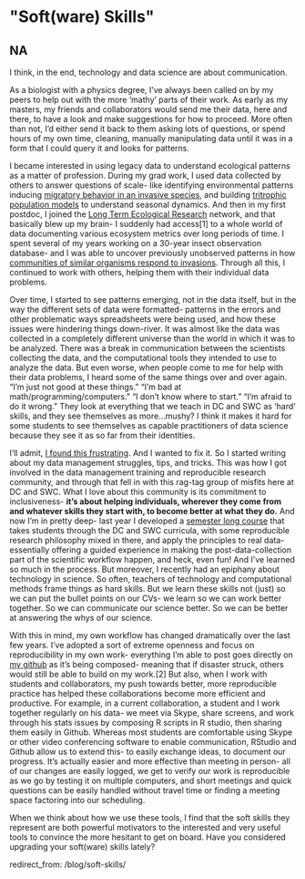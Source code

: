 # "Soft(ware) Skills"
## NA


I think, in the end, technology and data science are about communication.  

As a biologist with a physics degree, I’ve always been called on by my peers to help out with the more ‘mathy’ parts of their work. 
As early as my masters, my friends and collaborators would send me their data, here and there, to have a look and make suggestions for 
how to proceed. More often than not, I’d either send it back to them asking lots of questions, or spend hours of my own time, cleaning, 
manually manipulating data until it was in a form that I could query it and looks for patterns.   

I became interested in using legacy data to understand ecological patterns as a matter of profession. During my grad work, I used data 
collected by others to answer questions of scale- like identifying environmental patterns inducing [migratory behavior in an invasive 
species](http://onlinelibrary.wiley.com/doi/10.1111/afe.12051/full), and building 
[tritrophic population models](http://www.sciencedirect.com/science/article/pii/S0304380013000410) to understand seasonal dynamics. And then in my first postdoc, I joined the [Long Term Ecological Research](https://lternet.edu/) network, and that basically blew up 
my brain- I suddenly had access[1] to a whole world of data documenting various ecosystem metrics over long periods of time. I spent several 
of my years working on a 30-year insect observation database- and I was able to uncover previously unobserved patterns in how 
[communities of similar organisms respond to invasions](http://link.springer.com/article/10.1007/s10530-014-0772-4).  Through all this, 
I continued to work with others, helping them with their individual data problems.  

Over time, I started to see patterns emerging, not in the data itself, but in the way the different sets of data were formatted- 
patterns in the errors and other problematic ways spreadsheets were being used, and how these issues were hindering things down-river. 
It was almost like the data was collected in a completely different universe than the world in which it was to be analyzed. 
There was a break in communication between the scientists collecting the data, and the computational tools they intended to use to 
analyze the data.  But even worse, when people come to me for help with their data problems, I heard some of the same things over 
and over again. “I’m just not good at these things.” “I’m bad at math/programming/computers.” “I don’t know where to start.” 
“I’m afraid to do it wrong.”  They look at everything that we teach in DC and SWC as ‘hard’ skills, and they see 
themselves as more…mushy?  I think it makes it hard for some students to see themselves as capable practitioners of data science 
because they see it as so far from their identities.    

I’ll admit, [I found this frustrating](https://practicaldatamanagement.wordpress.com/2013/12/16/excel-is-not-your-lab-notebook/). 
And I wanted to fix it. So I started writing about my data management struggles, tips, and tricks.  This was how I got involved in the 
data management training and reproducible research community, and through that fell in with this rag-tag group of misfits here at DC and 
SWC. What I love about this community is its commitment to inclusiveness- **it’s about helping individuals, wherever they come from and 
whatever skills they start with, to become better at what they do.** And now I’m in pretty deep- last year I developed a 
[semester long course](https://cbahlai.github.io/rqm-template/) that takes students through the DC and SWC curricula, 
with some reproducible research philosophy mixed in there, and apply the principles to real data- essentially offering a 
guided experience in making the post-data-collection part of the scientific workflow happen, and heck, even fun! And I’ve learned so much in the process. But moreover, I recently had an epiphany about technology in science. So often, 
teachers of technology and computational methods frame things as hard skills. But we learn these skills not (just) so we can put the 
bullet points on our CVs- we learn so we can work better together. So we can communicate our science better. So we can be better at 
answering the whys of our science.  

With this in mind, my own workflow has changed dramatically over the last few years. I’ve adopted a sort of extreme openness and focus 
on reproducibility in my own work- everything I’m able to post goes directly on [my github](https://github.com/cbahlai) as it’s being 
composed- meaning that if disaster struck, others would still be able to build on my work.[2] But also, when I work with students and 
collaborators, my push towards better, more reproducible practice has helped these collaborations become more efficient and productive. 
For example, in a current collaboration, a student and I work together regularly on his data- we meet via Skype, share screens, and work 
through his stats issues by composing R scripts in R studio, then sharing them easily in Github. Whereas most students are comfortable 
using Skype or other video conferencing software to enable communication, RStudio and Github allow us to extend this- to easily exchange 
ideas, to document our progress. It’s actually easier and more effective than meeting in person- all of our changes are easily logged, 
we get to verify our work is reproducible as we go by testing it on multiple computers, and short meetings and quick questions can be 
easily handled without travel time or finding a meeting space factoring into our scheduling.  

When we think about how we use these tools, I find that the soft skills they represent are both powerful motivators to the interested 
and very useful tools to convince the more hesitant to get on board. Have you considered upgrading your soft(ware) skills lately?  


redirect_from: /blog/soft-skills/